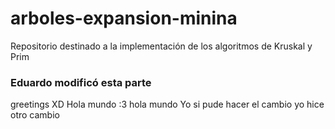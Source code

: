 # arboles-expansion-minina
Repositorio destinado a la implementación de los algoritmos de Kruskal y Prim

### Eduardo modificó esta parte
greetings XD
Hola mundo :3
hola mundo
Yo si pude hacer el cambio
yo hice otro cambio